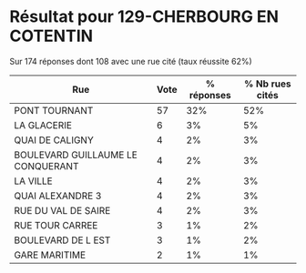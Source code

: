 # Résultat pour 129-CHERBOURG EN COTENTIN

Sur 174 réponses dont 108 avec une rue cité (taux réussite 62%)

| Rue | Vote | % réponses | % Nb rues cités|
|-----|------|------------|----------------|
| PONT TOURNANT | 57 | 32% | 52%|
| LA GLACERIE | 6 | 3% | 5%|
| QUAI DE CALIGNY | 4 | 2% | 3%|
| BOULEVARD GUILLAUME LE CONQUERANT | 4 | 2% | 3%|
| LA VILLE | 4 | 2% | 3%|
| QUAI ALEXANDRE 3 | 4 | 2% | 3%|
| RUE DU VAL DE SAIRE | 4 | 2% | 3%|
| RUE TOUR CARREE | 3 | 1% | 2%|
| BOULEVARD DE L EST | 3 | 1% | 2%|
| GARE MARITIME | 2 | 1% | 1%|
